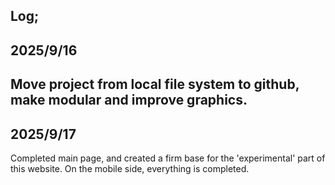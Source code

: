 Log;
------
2025/9/16
------
Move project from local file system to github, make modular and improve graphics.
------
2025/9/17
------
Completed main page, and created a firm base for the 'experimental' part of this website.
On the mobile side, everything is completed.
